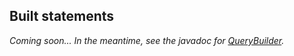 ## Built statements

*Coming soon... In the meantime, see the javadoc for [QueryBuilder].*

[QueryBuilder]: http://docs.datastax.com/en/drivers/java-dse/1.1/com/datastax/driver/core/querybuilder/QueryBuilder.html